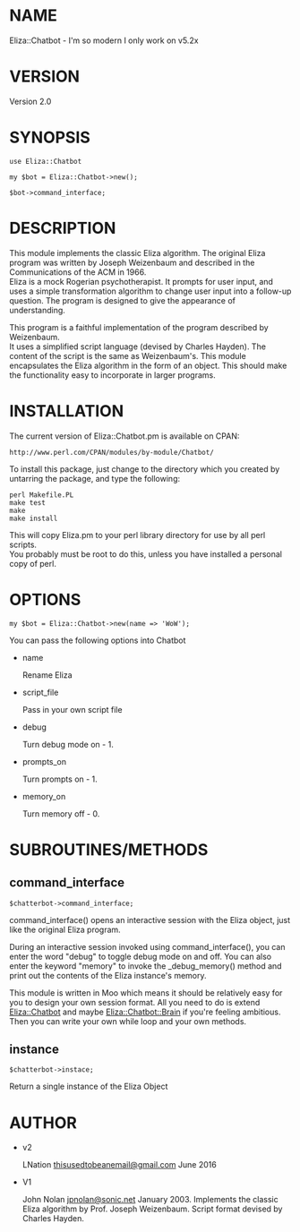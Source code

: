 # NAME

Eliza::Chatbot - I'm so modern I only work on v5.2x

# VERSION

Version 2.0

# SYNOPSIS

    use Eliza::Chatbot

    my $bot = Eliza::Chatbot->new();
    
    $bot->command_interface;

# DESCRIPTION

This module implements the classic Eliza algorithm. The original Eliza program was 
written by Joseph Weizenbaum and described in the Communications of the ACM in 1966.  
Eliza is a mock Rogerian psychotherapist.  It prompts for user input, and uses a simple 
transformation algorithm to change user input into a follow-up question.  The program 
is designed to give the appearance of understanding.

This program is a faithful implementation of the program described by Weizenbaum.  
It uses a simplified script language (devised by Charles Hayden). The content of the 
script is the same as Weizenbaum's. This module encapsulates the Eliza algorithm 
in the form of an object.  This should make the functionality easy to incorporate in 
larger programs.

# INSTALLATION

The current version of Eliza::Chatbot.pm is available on CPAN:

    http://www.perl.com/CPAN/modules/by-module/Chatbot/

To install this package, just change to the directory which you created by untarring 
the package, and type the following:

    perl Makefile.PL
    make test
    make
    make install

This will copy Eliza.pm to your perl library directory for use by all perl scripts.  
You probably must be root to do this, unless you have installed a personal copy of perl.  

# OPTIONS

    my $bot = Eliza::Chatbot->new(name => 'WoW');

You can pass the following options into Chatbot

- name 

    Rename Eliza

- script\_file

    Pass in your own script file

- debug

    Turn debug mode on - 1.

- prompts\_on

    Turn prompts on - 1.

- memory\_on

    Turn memory off - 0.

# SUBROUTINES/METHODS

## command\_interface

    $chatterbot->command_interface;

command\_interface() opens an interactive session with the Eliza object, 
just like the original Eliza program. 

During an interactive session invoked using command\_interface(),
you can enter the word "debug" to toggle debug mode on and off.
You can also enter the keyword "memory" to invoke the \_debug\_memory()
method and print out the contents of the Eliza instance's memory.

This module is written in Moo which means it should be relatively easy
for you to design your own session format. All you need to do is extend 
[Eliza::Chatbot](https://metacpan.org/pod/Eliza::Chatbot) and maybe [Eliza::Chatbot::Brain](https://metacpan.org/pod/Eliza::Chatbot::Brain) if you're feeling ambitious.
Then you can write your own while loop and your own methods.

## instance

    $chatterbot->instace;

Return a single instance of the Eliza Object

# AUTHOR

- v2

    LNation thisusedtobeanemail@gmail.com June 2016

- V1

    John Nolan  jpnolan@sonic.net  January 2003. 
    Implements the classic Eliza algorithm by Prof. Joseph Weizenbaum. 
    Script format devised by Charles Hayden. 
